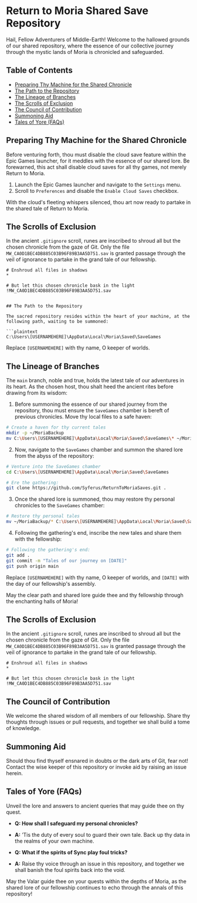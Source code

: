 # Return to Moria Shared Save Repository

Hail, Fellow Adventurers of Middle-Earth! Welcome to the hallowed grounds of our shared repository, where the essence of our collective journey through the mystic lands of Moria is chronicled and safeguarded.

## Table of Contents

- [Preparing Thy Machine for the Shared Chronicle](#preparing-thy-machine-for-the-shared-chronicle)
- [The Path to the Repository](#the-path-to-the-repository)
- [The Lineage of Branches](#the-lineage-of-branches)
- [The Scrolls of Exclusion](#the-scrolls-of-exclusion)
- [The Council of Contribution](#the-council-of-contribution)
- [Summoning Aid](#summoning-aid)
- [Tales of Yore (FAQs)](#tales-of-yore-faqs)

## Preparing Thy Machine for the Shared Chronicle

Before venturing forth, thou must disable the cloud save feature within the Epic Games launcher, for it meddles with the essence of our shared lore. Be forewarned, this act shall disable cloud saves for all thy games, not merely Return to Moria.

1. Launch the Epic Games launcher and navigate to the `Settings` menu.
2. Scroll to `Preferences` and disable the `Enable Cloud Saves` checkbox.

With the cloud's fleeting whispers silenced, thou art now ready to partake in the shared tale of Return to Moria.

## The Scrolls of Exclusion

In the ancient `.gitignore` scroll, runes are inscribed to shroud all but the chosen chronicle from the gaze of Git. Only the file `MW_CA0D1BEC4DB885C03B96F89B3AA5D751.sav` is granted passage through the veil of ignorance to partake in the grand tale of our fellowship.

```plaintext
# Enshroud all files in shadows
*

# But let this chosen chronicle bask in the light
!MW_CA0D1BEC4DB885C03B96F89B3AA5D751.sav


## The Path to the Repository

The sacred repository resides within the heart of your machine, at the following path, waiting to be summoned:

```plaintext
C:\Users\[USERNAMEHERE]\AppData\Local\Moria\Saved\SaveGames
```

Replace `[USERNAMEHERE]` with thy name, O keeper of worlds.

## The Lineage of Branches

The `main` branch, noble and true, holds the latest tale of our adventures in its heart. As the chosen host, thou shalt heed the ancient rites before drawing from its wisdom:

1. Before summoning the essence of our shared journey from the repository, thou must ensure the `SaveGames` chamber is bereft of previous chronicles. Move thy local files to a safe haven:

```bash
# Create a haven for thy current tales
mkdir -p ~/MoriaBackup
mv C:\Users\[USERNAMEHERE]\AppData\Local\Moria\Saved\SaveGames\* ~/MoriaBackup
```

2. Now, navigate to the `SaveGames` chamber and summon the shared lore from the abyss of the repository:

```bash
# Venture into the SaveGames chamber
cd C:\Users\[USERNAMEHERE]\AppData\Local\Moria\Saved\SaveGames

# Ere the gathering:
git clone https://github.com/Syferus/ReturnToMoriaSaves.git .
```

3. Once the shared lore is summoned, thou may restore thy personal chronicles to the `SaveGames` chamber:

```bash
# Restore thy personal tales
mv ~/MoriaBackup/* C:\Users\[USERNAMEHERE]\AppData\Local\Moria\Saved\SaveGames
```

4. Following the gathering's end, inscribe the new tales and share them with the fellowship:

```bash
# Following the gathering's end:
git add .
git commit -m "Tales of our journey on [DATE]"
git push origin main
```

Replace `[USERNAMEHERE]` with thy name, O keeper of worlds, and `[DATE]` with the day of our fellowship's assembly.

May the clear path and shared lore guide thee and thy fellowship through the enchanting halls of Moria!

## The Scrolls of Exclusion

In the ancient `.gitignore` scroll, runes are inscribed to shroud all but the chosen chronicle from the gaze of Git. Only the file `MW_CA0D1BEC4DB885C03B96F89B3AA5D751.sav` is granted passage through the veil of ignorance to partake in the grand tale of our fellowship.

```plaintext
# Enshroud all files in shadows
*

# But let this chosen chronicle bask in the light
!MW_CA0D1BEC4DB885C03B96F89B3AA5D751.sav
```

## The Council of Contribution

We welcome the shared wisdom of all members of our fellowship. Share thy thoughts through issues or pull requests, and together we shall build a tome of knowledge.

## Summoning Aid

Should thou find thyself ensnared in doubts or the dark arts of Git, fear not! Contact the wise keeper of this repository or invoke aid by raising an issue herein.

## Tales of Yore (FAQs)

Unveil the lore and answers to ancient queries that may guide thee on thy quest.

- **Q: How shall I safeguard my personal chronicles?**
- **A:** ’Tis the duty of every soul to guard their own tale. Back up thy data in the realms of your own machine.

- **Q: What if the spirits of Sync play foul tricks?**
- **A:** Raise thy voice through an issue in this repository, and together we shall banish the foul spirits back into the void.

May the Valar guide thee on your quests within the depths of Moria, as the shared lore of our fellowship continues to echo through the annals of this repository!
